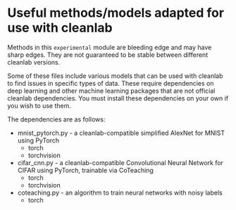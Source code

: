# Useful methods/models adapted for use with cleanlab 

Methods in this `experimental` module are bleeding edge and may have sharp edges. They are not guaranteed to be stable between different cleanlab versions.

Some of these files include various models that can be used with cleanlab to find issues in specific types of data. These require dependencies on deep learning and other machine learning packages that are not official cleanlab dependencies. You must install these dependencies on your own if you wish to use them.

The dependencies are as follows:
* mnist_pytorch.py - a cleanlab-compatible simplified AlexNet for MNIST using PyTorch
	- torch
	- torchvision
* cifar_cnn.py - a cleanlab-compatible Convolutional Neural Network for CIFAR using PyTorch, trainable via CoTeaching
	- torch
	- torchvision
* coteaching.py - an algorithm to train neural networks with noisy labels
	- torch

